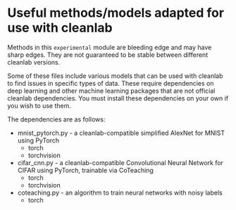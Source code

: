# Useful methods/models adapted for use with cleanlab 

Methods in this `experimental` module are bleeding edge and may have sharp edges. They are not guaranteed to be stable between different cleanlab versions.

Some of these files include various models that can be used with cleanlab to find issues in specific types of data. These require dependencies on deep learning and other machine learning packages that are not official cleanlab dependencies. You must install these dependencies on your own if you wish to use them.

The dependencies are as follows:
* mnist_pytorch.py - a cleanlab-compatible simplified AlexNet for MNIST using PyTorch
	- torch
	- torchvision
* cifar_cnn.py - a cleanlab-compatible Convolutional Neural Network for CIFAR using PyTorch, trainable via CoTeaching
	- torch
	- torchvision
* coteaching.py - an algorithm to train neural networks with noisy labels
	- torch

